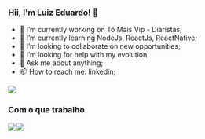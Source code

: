 ### Hii, I'm Luiz Eduardo! 👋


- 🔭 I’m currently working on Tô Mais Vip - Diaristas;
- 🌱 I’m currently learning NodeJs, ReactJs, ReactNative;
- 👯 I’m looking to collaborate on new opportunities;
- 🤔 I’m looking for help with my evolution;
- 💬 Ask me about anything;
- 📫 How to reach me: linkedin;

<div align="center">
  <div style="display: flex;">
    <img src="https://github-readme-stats.vercel.app/api?username=lEduFranco&show_icons=true&title_color=2aa889&icon_color=599cab&text_color=99d1ce&bg_color=0c1014">
   </div>
</div>

### Com o que trabalho

<div align="center">
  <div style="display: flex;">
    <img src="https://github-readme-stats.vercel.app/api/top-langs/?username=lEduFranco&title_color=2aa889&icon_color=599cab&text_color=99d1ce&bg_color=0c1014&layout=compact">
    <img src="https://github-readme-stats.vercel.app/api/pin/?username=lEduFranco&repo=github-readme-stats">
   </div>
</div>



